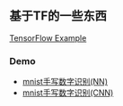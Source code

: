 ## 基于TF的一些东西

[TensorFlow Example](TensorFlowExample.ipynb)

### Demo

* [mnist手写数字识别(NN)](basic_mnist_demo.py)
* [mnist手写数字识别(CNN)](mnist_cnn_demo.py)


